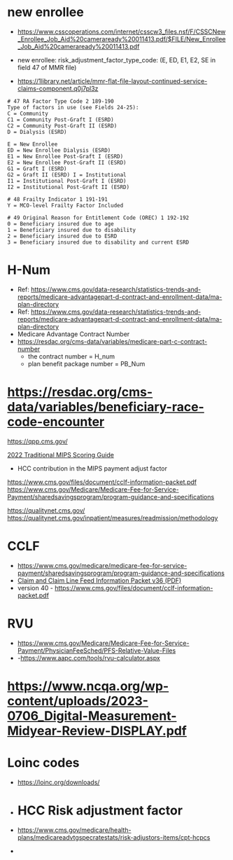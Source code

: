 # new enrollee
-  https://www.csscoperations.com/internet/csscw3_files.nsf/F/CSSCNew_Enrollee_Job_Aid%20cameraready%20011413.pdf/$FILE/New_Enrollee_Job_Aid%20cameraready%20011413.pdf
- new enrollee: risk_adjustment_factor_type_code: (E, ED, E1, E2, SE in field 47 of MMR file)  

- https://1library.net/article/mmr-flat-file-layout-continued-service-claims-component.q0j7pl3z   
```
# 47 RA Factor Type Code 2 189-190
Type of factors in use (see Fields 24-25):
C = Community
C1 = Community Post-Graft I (ESRD)
C2 = Community Post-Graft II (ESRD)
D = Dialysis (ESRD)

E = New Enrollee
ED = New Enrollee Dialysis (ESRD)
E1 = New Enrollee Post-Graft I (ESRD)
E2 = New Enrollee Post-Graft II (ESRD)
G1 = Graft I (ESRD)
G2 = Graft II (ESRD) I = Institutional
I1 = Institutional Post-Graft I (ESRD)
I2 = Institutional Post-Graft II (ESRD)

# 48 Frailty Indicator 1 191-191
Y = MCO-level Frailty Factor Included

# 49 Original Reason for Entitlement Code (OREC) 1 192-192
0 = Beneficiary insured due to age
1 = Beneficiary insured due to disability
2 = Beneficiary insured due to ESRD
3 = Beneficiary insured due to disability and current ESRD
```

# H-Num
- Ref: https://www.cms.gov/data-research/statistics-trends-and-reports/medicare-advantagepart-d-contract-and-enrollment-data/ma-plan-directory
- Ref: https://www.cms.gov/data-research/statistics-trends-and-reports/medicare-advantagepart-d-contract-and-enrollment-data/ma-plan-directory
- Medicare Advantage Contract Number
- https://resdac.org/cms-data/variables/medicare-part-c-contract-number
  - the contract number = H_num
  - plan benefit package number = PB_Num

# https://resdac.org/cms-data/variables/beneficiary-race-code-encounter

https://qpp.cms.gov/

[2022 Traditional MIPS Scoring Guide](https://qpp-cm-prod-content.s3.amazonaws.com/uploads/1970/2022%20Traditional%20MIPS%20Scoring%20Guide.pdf)  
- HCC contribution in the MIPS payment adjust factor   

https://www.cms.gov/files/document/cclf-information-packet.pdf   
https://www.cms.gov/Medicare/Medicare-Fee-for-Service-Payment/sharedsavingsprogram/program-guidance-and-specifications  

https://qualitynet.cms.gov/ 
https://qualitynet.cms.gov/inpatient/measures/readmission/methodology  


# CCLF
- https://www.cms.gov/medicare/medicare-fee-for-service-payment/sharedsavingsprogram/program-guidance-and-specifications
- [Claim and Claim Line Feed Information Packet v36 (PDF)](https://www.cms.gov/media/540186)
- version 40 - https://www.cms.gov/files/document/cclf-information-packet.pdf

# RVU
- https://www.cms.gov/Medicare/Medicare-Fee-for-Service-Payment/PhysicianFeeSched/PFS-Relative-Value-Files
- -https://www.aapc.com/tools/rvu-calculator.aspx

# https://www.ncqa.org/wp-content/uploads/2023-0706_Digital-Measurement-Midyear-Review-DISPLAY.pdf

# Loinc codes  
- https://loinc.org/downloads/

- # HCC Risk adjustment factor
- https://www.cms.gov/medicare/health-plans/medicareadvtgspecratestats/risk-adjustors-items/cpt-hcpcs
- 
